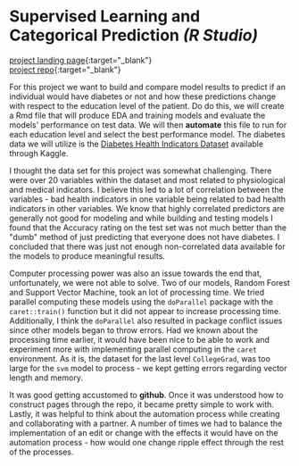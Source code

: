 # Supervised Learning and Categorical Prediction *(R Studio)*

[project landing page](https://bphigg.github.io/558Project3/){:target="_blank"}  
[project repo](https://github.com/bphigg/558Project3){:target="_blank"}

For this project we want to build and compare model results to predict if an individual would have diabetes or not and how these predictions change with respect to the education level of the patient. Do do this, we will create a Rmd file that will produce EDA and training models and evaluate the models' performance on test data. We will then **automate** this file to run for each education level and select the best performance model. The diabetes data we will utilize is the [Diabetes Health Indicators Dataset](https://www.kaggle.com/datasets/alexteboul/diabetes-health-indicators-dataset/) available through Kaggle.

I thought the data set for this project was somewhat challenging. There were over 20 variables within the dataset and most related to physiological and medical indicators. I believe this led to a lot of correlation between the variables - bad health indicators in one variable being related to bad health indicators in other variables. We know that highly correlated predictors are generally not good for modeling and while building and testing models I found that the Accuracy rating on the test set was not much better than the "dumb" method of just predicting that everyone does not have diabetes. I concluded that there was just not enough non-correlated data available for the models to produce meaningful results.

Computer processing power was also an issue towards the end that, unfortunately, we were not able to solve. Two of our models, Random Forest and Support Vector Machine, took an lot of processing time. We tried parallel computing these models using the `doParallel` package with the `caret::train()` function but it did not appear to increase processing time. Additionally, I think the `doParallel` also resulted in package conflict issues since other models began to throw errors. Had we known about the processing time earlier, it would have been nice to be able to work and experiment more with implementing parallel computing in the `caret` environment. As it is, the dataset for the last level `CollegeGrad`, was too large for the `svm` model to process - we kept getting errors regarding vector length and memory.

It was good getting accustomed to **github**. Once it was understood how to construct pages through the repo, it became pretty simple to work with. Lastly, it was helpful to think about the automation process while creating and collaborating with a partner. A number of times we had to balance the implementation of an edit or change with the effects it would have on the automation process - how would one change ripple effect through the rest of the processes.
